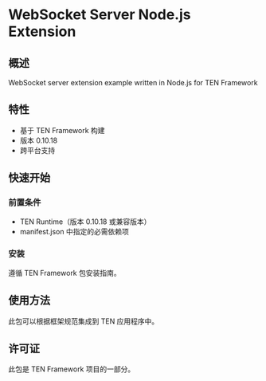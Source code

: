 # WebSocket Server Node.js Extension

## 概述

WebSocket server extension example written in Node.js for TEN Framework

## 特性

- 基于 TEN Framework 构建
- 版本 0.10.18
- 跨平台支持

## 快速开始

### 前置条件

- TEN Runtime（版本 0.10.18 或兼容版本）
- manifest.json 中指定的必需依赖项

### 安装

遵循 TEN Framework 包安装指南。

## 使用方法

此包可以根据框架规范集成到 TEN 应用程序中。

## 许可证

此包是 TEN Framework 项目的一部分。

